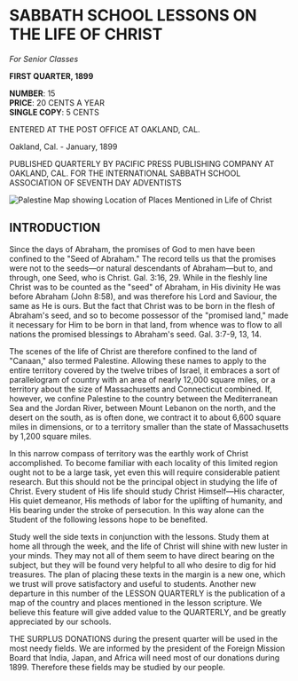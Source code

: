 # SABBATH SCHOOL LESSONS ON THE LIFE OF CHRIST

*For Senior Classes*

**FIRST QUARTER, 1899**

**NUMBER**: 15  
**PRICE**: 20 CENTS A YEAR  
**SINGLE COPY**: 5 CENTS

ENTERED AT THE POST OFFICE AT OAKLAND, CAL.

Oakland, Cal. - January, 1899

PUBLISHED QUARTERLY BY PACIFIC PRESS PUBLISHING COMPANY AT OAKLAND, CAL. FOR THE INTERNATIONAL SABBATH SCHOOL ASSOCIATION OF SEVENTH DAY ADVENTISTS

![Palestine Map showing Location of Places Mentioned in Life of Christ](map_placeholder.jpg)

## INTRODUCTION

Since the days of Abraham, the promises of God to men have been confined to the "Seed of Abraham." The record tells us that the promises were not to the seeds—or natural descendants of Abraham—but to, and through, one Seed, who is Christ. Gal. 3:16, 29. While in the fleshly line Christ was to be counted as the "seed" of Abraham, in His divinity He was before Abraham (John 8:58), and was therefore his Lord and Saviour, the same as He is ours. But the fact that Christ was to be born in the flesh of Abraham's seed, and so to become possessor of the "promised land," made it necessary for Him to be born in that land, from whence was to flow to all nations the promised blessings to Abraham's seed. Gal. 3:7-9, 13, 14.

The scenes of the life of Christ are therefore confined to the land of "Canaan," also termed Palestine. Allowing these names to apply to the entire territory covered by the twelve tribes of Israel, it embraces a sort of parallelogram of country with an area of nearly 12,000 square miles, or a territory about the size of Massachusetts and Connecticut combined. If, however, we confine Palestine to the country between the Mediterranean Sea and the Jordan River, between Mount Lebanon on the north, and the desert on the south, as is often done, we contract it to about 6,600 square miles in dimensions, or to a territory smaller than the state of Massachusetts by 1,200 square miles.

In this narrow compass of territory was the earthly work of Christ accomplished. To become familiar with each locality of this limited region ought not to be a large task, yet even this will require considerable patient research. But this should not be the principal object in studying the life of Christ. Every student of His life should study Christ Himself—His character, His quiet demeanor, His methods of labor for the uplifting of humanity, and His bearing under the stroke of persecution. In this way alone can the Student of the following lessons hope to be benefited.

Study well the side texts in conjunction with the lessons. Study them at home all through the week, and the life of Christ will shine with new luster in your minds. They may not all of them seem to have direct bearing on the subject, but they will be found very helpful to all who desire to dig for hid treasures. The plan of placing these texts in the margin is a new one, which we trust will prove satisfactory and useful to students. Another new departure in this number of the LESSON QUARTERLY is the publication of a map of the country and places mentioned in the lesson scripture. We believe this feature will give added value to the QUARTERLY, and be greatly appreciated by our schools.

THE SURPLUS DONATIONS during the present quarter will be used in the most needy fields. We are informed by the president of the Foreign Mission Board that India, Japan, and Africa will need most of our donations during 1899. Therefore these fields may be studied by our people.